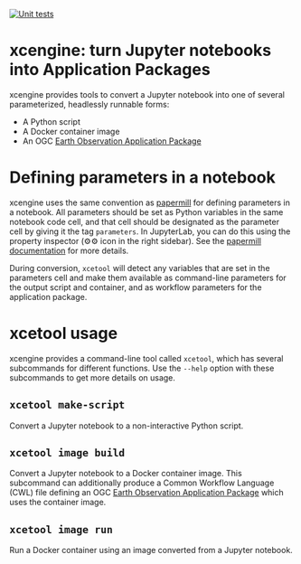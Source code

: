 [![Unit tests](https://github.com/xcube-dev/xcengine/actions/workflows/tests.yaml/badge.svg)](https://github.com/xcube-dev/xcengine/actions/workflows/tests.yaml)

# xcengine: turn Jupyter notebooks into Application Packages

xcengine provides tools to convert a Jupyter notebook into one of several
parameterized, headlessly runnable forms:

-   A Python script
-   A Docker container image
-   An OGC [Earth Observation Application
    Package](https://docs.ogc.org/bp/20-089r1.html)

# Defining parameters in a notebook

xcengine uses the same convention as
[papermill](https://papermill.readthedocs.io/)
for defining parameters in a notebook. All parameters should be set as
Python variables in the same notebook code cell, and that cell should be
designated as the parameter cell by giving it the tag `parameters`. In
JupyterLab, you can do this using the property inspector (⚙⚙ icon in the
right sidebar). See the [papermill
documentation](https://papermill.readthedocs.io/en/latest/usage-parameterize.html#designate-parameters-for-a-cell)
for more details.

During conversion, `xcetool` will detect any variables that are set in the
parameters cell and make them available as command-line parameters for the
output script and container, and as workflow parameters for the application
package.

# xcetool usage

xcengine provides a command-line tool called `xcetool`, which has several
subcommands for different functions. Use the `--help` option with these
subcommands to get more details on usage.

## `xcetool make-script`

Convert a Jupyter notebook to a non-interactive Python script.

## `xcetool image build`

Convert a Jupyter notebook to a Docker container image. This subcommand can
additionally produce a Common Workflow Language (CWL) file defining an OGC
[Earth Observation Application Package](https://docs.ogc.org/bp/20-089r1.html) which uses the container image.

## `xcetool image run`

Run a Docker container using an image converted from a Jupyter notebook.
